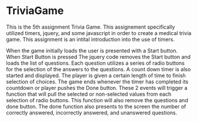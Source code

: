 # TriviaGame
This is the 5th assignment Trivia Game. This assignement specifically utilized timers, jquery, and some javascript in order to create a medical trivia game. This assignment is an intital introduction into the use of timers.

When the game initially loads the user is presented with a Start button.  When Start Button is pressed The jquery code removes the Start button and loads the list of questions.  Each question utilizes a series of radio buttons for the selection of the answers to the questions.  A count down timer is also started and displayed.  The player is given a certain length of time to finish selection of choices.  The game ends whenever the timer has completed its countdown or player pushes the Done button.  These 2 events will trigger a function that will pull the selected or non-selected values from each selection of radio buttons.  This function will also remove the questions and done button.  The done function also presents to the screen the number of correctly answered, incorrectly answered, and unanswered questions.